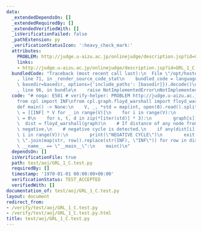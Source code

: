 ```yaml
---
data:
  _extendedDependsOn: []
  _extendedRequiredBy: []
  _extendedVerifiedWith: []
  _isVerificationFailed: false
  _pathExtension: py
  _verificationStatusIcon: ':heavy_check_mark:'
  attributes:
    PROBLEM: http://judge.u-aizu.ac.jp/onlinejudge/description.jsp?id=GRL_1_C
    links:
    - http://judge.u-aizu.ac.jp/onlinejudge/description.jsp?id=GRL_1_C
  bundledCode: "Traceback (most recent call last):\n  File \"/opt/hostedtoolcache/Python/3.9.2/x64/lib/python3.9/site-packages/onlinejudge_verify/documentation/build.py\"\
    , line 71, in _render_source_code_stat\n    bundled_code = language.bundle(stat.path,\
    \ basedir=basedir, options={'include_paths': [basedir]}).decode()\n  File \"/opt/hostedtoolcache/Python/3.9.2/x64/lib/python3.9/site-packages/onlinejudge_verify/languages/python.py\"\
    , line 96, in bundle\n    raise NotImplementedError\nNotImplementedError\n"
  code: "# noqa: E501 # verify-helper: PROBLEM http://judge.u-aizu.ac.jp/onlinejudge/description.jsp?id=GRL_1_C\n\
    from cpl import INF\nfrom cpl.graph.floyd_warshall import floyd_warshall\n\n\n\
    def main() -> None:\n    V, _, *std = map(int, open(0).read().split())\n    graph\
    \ = [[INF] * V for _ in range(V)]\n    for i in range(V):\n        graph[i][i]\
    \ = 0\n    for s, t, d in zip(*[iter(std)] * 3):\n        graph[s][t] = d\n  \
    \  dist = floyd_warshall(graph)\n    # If distance of any node from itself is\
    \ negative,\n    # negative cycle is detected.\n    if any(dist[i][i] < 0 for\
    \ i in range(V)):\n        print(\"NEGATIVE CYCLE\")\n        exit()\n    [print(\"\
    \ \".join(map(str, row)).replace(str(INF), \"INF\")) for row in dist]\n\n\nif\
    \ __name__ == \"__main__\":\n    main()\n"
  dependsOn: []
  isVerificationFile: true
  path: test/aoj/GRL_1_C.test.py
  requiredBy: []
  timestamp: '1970-01-01 00:00:00+00:00'
  verificationStatus: TEST_ACCEPTED
  verifiedWith: []
documentation_of: test/aoj/GRL_1_C.test.py
layout: document
redirect_from:
- /verify/test/aoj/GRL_1_C.test.py
- /verify/test/aoj/GRL_1_C.test.py.html
title: test/aoj/GRL_1_C.test.py
---
```

